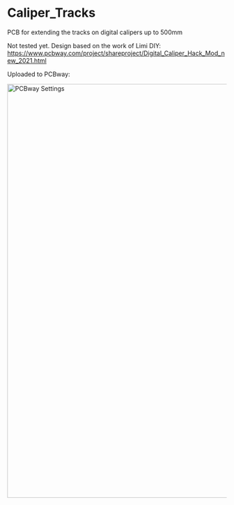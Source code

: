 # Caliper_Tracks
PCB for extending the tracks on digital calipers up to 500mm

Not tested yet.
Design based on the work of Limi DIY:
  https://www.pcbway.com/project/shareproject/Digital_Caliper_Hack_Mod_new_2021.html
  
Uploaded to PCBway: 
  
  <img width="948" alt="PCBway Settings" src="https://user-images.githubusercontent.com/14310267/162711058-86543b25-9418-48c6-891e-c23187d46e3a.png">
